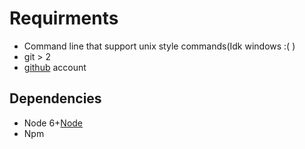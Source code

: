 # Requirments

* Command line that support unix style commands(Idk windows :( )
* git > 2
* [github](https://github.com) account


## Dependencies
* Node 6+[Node](https://nodejs.org/en/download/package-manager/)
* Npm 
